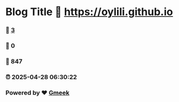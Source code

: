# Blog Title :link: https://oylili.github.io 
### :page_facing_up: [3](https://oylili.github.io/tag.html) 
### :speech_balloon: 0 
### :hibiscus: 847 
### :alarm_clock: 2025-04-28 06:30:22 
### Powered by :heart: [Gmeek](https://github.com/Meekdai/Gmeek)
